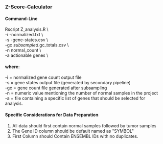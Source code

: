 ### Z-Score-Calculator
#### Command-Line
Rscript Z_analysis.R \\ \
-i <test>-normalized.txt \\ \
-s <test>-gene-states.csv \\ \
-gc <test>_subsampled_<reads>.gc_totals.csv \\ \
-n normal_count \\ \
-a actionable genes \\

#### where:
-i  = normalized gene count output file \
-s  = gene states output file (generated by secondary pipeline) \
-gc = gene count file generated after subsampling \
-n  = numeric value mentioning the number of normal samples in the project \
-a  = file containing a specific list of genes that should be selected for analysis.

#### Specific Considerations for Data Preparation
1. All data should first contain normal samples followed by tumor samples
2. The Gene ID column should be default named as "SYMBOL"
3. First Column should Contain ENSEMBL IDs with no duplicates.
